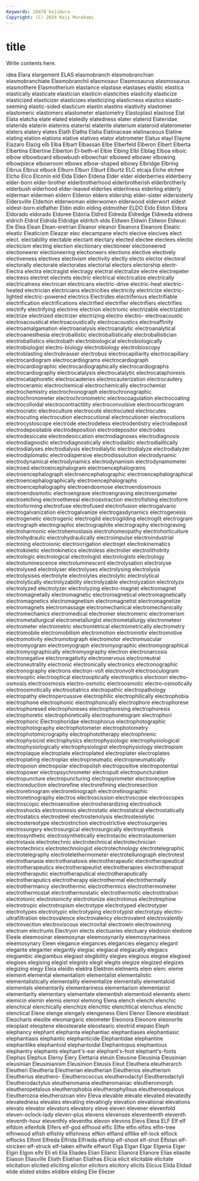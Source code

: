 ```yaml
---
Keywords: 20478 kojimura
Copyright: (C) 2024 Koji Murakami
---
```


# title

Write contents here.



idea Elara elargement ELAS
elasmobranch elasmobranchian elasmobranchiate Elasmobranchii elasmosaur Elasmosaurus elasmosaurus elasmothere Elasmotherium elastance
elastase elastases elastic elastica elastically elasticate elastician elasticin elasticities elasticity
elasticize elasticized elasticizer elasticizes elasticizing elasticness elastics elastic-seeming elastic-sided elasticum
elastin elastins elastivity elastomer elastomeric elastomers elastometer elastometry Elastoplast elastose
Elat Elata elatcha elate elated elatedly elatedness elater elaterid Elateridae
elaterids elaterin elaterins elaterist elaterite elaterium elateroid elaterometer elaters elatery
elates Elath Elatha Elatia Elatinaceae elatinaceous Elatine elating elation elations
elative elatives elator elatrometer Elatus elayl Elayne Elazaro Elazig elb
Elba Elbart Elbassan Elbe Elberfeld Elberon Elbert Elberta Elbertina Elbertine
Elberton El-beth-el Elbie Elbing Elbl Elblag Elboa elboic elbow elbowboard
elbowbush elbowchair elbowed elbower elbowing elbowpiece elbowroom elbows elbow-shaped elbowy
Elbridge Elbring Elbrus Elbruz elbuck Elburn Elburr Elburt Elburtz ELC
elcaja Elche elchee Elcho Elco Elconin eld Elda Elden Eldena
Elder elder elderberries elderberry elder-born elder-brother elderbrotherhood elderbrotherish elderbrotherly elderbush
elderhood elder-leaved elderlies elderliness elderling elderly elderman eldermen eldern Elderon
elders eldership elder-sister eldersisterly Eldersville Elderton elderwoman elderwomen elderwood elderwort
eldest eldest-born eldfather Eldin eldin elding eldmother ELDO Eldo Eldon
Eldora Eldorado eldorado Eldoree Eldoria Eldred Eldreda Eldredge Eldreeda eldress
eldrich Eldrid Eldrida Eldridge eldritch elds Eldwen Eldwin Eldwon Eldwun
Ele Elea Elean Elean-eretrian Eleanor eleanor Eleanora Eleanore Eleatic eleatic
Eleaticism Eleazar elec elecampane elechi elecive elecives elect elect. electability
electable electant electary elected electee electees electic electicism electing election
electionary electioneer electioneered electioneerer electioneering electioneers elections elective electively electiveness
electives electivism electivity electly electo elector electoral electorally electorate electorates
electorial electors electorship electr- Electra electra electragist electragy electral electralize
electre electrepeter electress electret electrets electric electrical electricalize electrically electricalness
electrican electricans electric-drive electric-heat electric-heated electrician electricians electricities electricity electricize
electric-lighted electric-powered electrics Electrides electriferous electrifiable electrification electrifications electrified electrifier
electrifiers electrifies electrify electrifying electrine electrion electrionic electrizable electrization electrize
electrized electrizer electrizing electro electro- electroacoustic electroacoustical electroacoustically electroacoustics electroaffinity
electroamalgamation electroanalysis electroanalytic electroanalytical electroanesthesia electroballistic electroballistically electroballistician electroballistics electrobath
electrobiological electrobiologically electrobiologist electro-biology electrobiology electrobioscopy electroblasting electrobrasser electrobus electrocapillarity
electrocapillary electrocardiogram electrocardiograms electrocardiograph electrocardiographic electrocardiographically electrocardiographs electrocardiography electrocatalysis electrocatalytic
electrocataphoresis electrocataphoretic electrocauteries electrocauterization electrocautery electroceramic electrochemical electrochemically electrochemist electrochemistry
electrochronograph electrochronographic electrochronometer electrochronometric electrocoagulation electrocoating electrocolloidal electrocontractility electroconvulsive electrocorticogram
electrocratic electroculture electrocute electrocuted electrocutes electrocuting electrocution electrocutional electrocutioner electrocutions
electrocystoscope electrode electrodeless electrodentistry electrodeposit electrodepositable electrodeposition electrodepositor electrodes electrodesiccate
electrodesiccation electrodiagnoses electrodiagnosis electrodiagnostic electrodiagnostically electrodialitic electrodialitically electrodialyses electrodialysis electrodialytic
electrodialyze electrodialyzer electrodiplomatic electrodispersive electrodissolution electrodynamic electrodynamical electrodynamics electrodynamism electrodynamometer
electroed electroencephalogram electroencephalograms electroencephalograph electroencephalographic electroencephalographical electroencephalographically electroencephalographs electroencephalography electroendosmose
electroendosmosis electroendosmotic electroengrave electroengraving electroergometer electroetching electroethereal electroextraction electrofishing electroform
electroforming electrofuse electrofused electrofusion electrogalvanic electrogalvanization electrogalvanize electrogasdynamics electrogenesis electrogenetic
electrogenic electrogild electrogilding electrogilt electrogram electrograph electrographic electrographite electrography electrograving
electroharmonic electrohemostasis electrohomeopathy electrohorticulture electrohydraulic electrohydraulically electroimpulse electroindustrial electroing electroionic
electroirrigation electrojet electrokinematics electrokinetic electrokinetics electroless electrolier electrolithotrity electrologic electrological
electrologist electrologists electrology electroluminescence electroluminescent electrolysation electrolyse electrolysed electrolyser electrolyses
electrolysing electrolysis electrolysises electrolyte electrolytes electrolytic electrolytical electrolytically electrolyzability electrolyzable
electrolyzation electrolyze electrolyzed electrolyzer electrolyzing electro-magnet electromagnet electromagnetally electromagnetic electromagnetical
electromagnetically electromagnetics electromagnetism electromagnetist electromagnetize electromagnets electromassage electromechanical electromechanically electromechanics
electromedical electromer electromeric electromerism electrometallurgical electrometallurgist electrometallurgy electrometeor electrometer electrometric
electrometrical electrometrically electrometry electromobile electromobilism electromotion electromotiv electromotive electromotivity electromotograph
electromotor electromuscular electromyogram electromyograph electromyographic electromyographical electromyographically electromyography electron electronarcosis
electronegative electronegativity electronervous electroneutral electroneutrality electronic electronically electronics electronographic electronography
electrons electron-volt electronvolt electrooculogram electrooptic electrooptical electrooptically electrooptics electroori electro-osmosis
electroosmosis electro-osmotic electroosmotic electro-osmotically electroosmotically electrootiatrics electropathic electropathology electropathy electropercussive
electrophilic electrophilically electrophobia electrophone electrophonic electrophonically electrophore electrophorese electrophoresed electrophoreses
electrophoresing electrophoresis electrophoretic electrophoretically electrophoretogram electrophori electrophoric Electrophoridae electrophorus electrophotographic
electrophotography electrophotometer electrophotometry electrophotomicrography electrophototherapy electrophrenic electrophysicist electrophysics electrophysiologic electrophysiological
electrophysiologically electrophysiologist electrophysiology electropism electroplaque electroplate electroplated electroplater electroplates electroplating
electroplax electropneumatic electropneumatically electropoion electropolar electropolish electropositive electropotential electropower electropsychrometer
electropult electropuncturation electropuncture electropuncturing electropyrometer electroreceptive electroreduction electrorefine electrorefining electroresection
electroretinogram electroretinograph electroretinographic electroretinography electros electroscission electroscope electroscopes electroscopic electrosensitive
electrosherardizing electroshock electroshocks electrosmosis electrostatic electrostatical electrostatically electrostatics electrosteel electrostenolysis
electrostenolytic electrostereotype electrostriction electrostrictive electrosurgeries electrosurgery electrosurgical electrosurgically electrosynthesis electrosynthetic
electrosynthetically electrotactic electrotautomerism electrotaxis electrotechnic electrotechnical electrotechnician electrotechnics electrotechnologist electrotechnology
electrotelegraphic electrotelegraphy electrotelethermometer electrotellurograph electrotest electrothanasia electrothanatosis electrotherapeutic electrotherapeutical electrotherapeutics
electrotherapeutist electrotherapies electrotherapist electrotheraputic electrotheraputical electrotheraputically electrotheraputics electrotherapy electrothermal electrothermally
electrothermancy electrothermic electrothermics electrothermometer electrothermostat electrothermostatic electrothermotic electrotitration electrotonic electrotonicity
electrotonize electrotonus electrotrephine electrotropic electrotropism electrotype electrotyped electrotyper electrotypes electrotypic
electrotyping electrotypist electrotypy electro-ultrafiltration electrovalence electrovalency electrovalent electrovalently electrovection electroviscous
electrovital electrowin electrowinning electrum electrums Electryon elects electuaries electuary eledoisin
eledone Eleele eleemosinar eleemosynar eleemosynarily eleemosynariness eleemosynary Eleen elegance elegances
elegancies elegancy elegant elegante eleganter elegantly elegiac elegiacal elegiacally elegiacs
elegiambic elegiambus elegiast elegibility elegies elegious elegise elegised elegises elegising
elegist elegists elegit elegits elegize elegized elegizes elegizing elegy Eleia
eleidin elektra Elektron elelments elem elem. eleme element elemental elementalism
elementalist elementalistic elementalistically elementality elementalize elementally elementaloid elementals elementarily elementariness
elementarism elementarist elementarity elementary elementate elementish elementoid elements elemi elemicin
elemin elemis elemol elemong Elena elench elenchi elenchic elenchical elenchically
elenchize elenchtic elenchtical elenchus elenctic elenctical Elene elenge elengely elengeness
Eleni Elenor Elenore eleoblast Eleocharis eleolite eleomargaric eleometer Eleonora Eleonore
eleonorite eleoplast eleoptene eleostearate eleostearic eleotrid elepaio Eleph elephancy elephant
elephanta elephantiac elephantiases elephantiasic elephantiasis elephantic elephanticide Elephantidae elephantine elephantlike
elephantoid elephantoidal Elephantopus elephantous elephantry elephants elephant's-ear elephant's-foot elephant's-foots Elephas
Elephus Eleroy Elery Elettaria eleuin Eleusine Eleusinia Eleusinian eleusinian Eleusinianism
Eleusinion Eleusis Eleut Eleuthera eleutherarch Eleutheri Eleutheria Eleutherian eleutherian Eleutherios
eleutherism Eleutherius eleuthero- Eleutherococcus eleutherodactyl Eleutherodactyli Eleutherodactylus eleutheromania eleutheromaniac eleutheromorph
eleutheropetalous eleutherophobia eleutherophyllous eleutherosepalous Eleutherozoa eleutherozoan elev Eleva elevable elevate
elevated elevatedly elevatedness elevates elevating elevatingly elevation elevational elevations elevato
elevator elevators elevatory eleve eleven elevener elevenfold eleven-oclock-lady eleven-plus elevens
elevenses eleventeenth eleventh eleventh-hour eleventhly elevenths elevon elevons Elevs Elexa
ELF Elf elf elfdom elfenfolk Elfers elf-god elfhood elfic Elfie
elfin elfins elfin-tree elfinwood elfish elfishly elfishness elfkin elfland elflike
elf-lock elflock elflocks Elfont Elfreda Elfrida Elfrieda elfship elf-shoot elf-shot
Elfstan elf-stricken elf-struck elf-taken elfwife elfwort Elga Elgan Elgar Elgenia
Elger Elgin Elgon elhi Eli eli Elia Eliades Elian Elianic
Elianora Elianore Elias eliasite Eliason Eliasville Eliath Eliathan Eliathas Elicia
elicit elicitable elicitate elicitation elicited eliciting elicitor elicitors elicitory elicits
Elicius Elida Elidad elide elided elides elidible eliding Elie Eliezer
